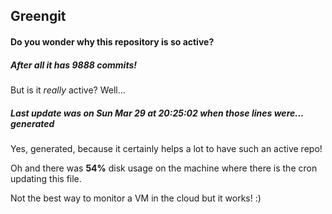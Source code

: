 ## Greengit

#### Do you wonder why this repository is so active?

##### After all it has 9888 commits!

But is it *really* active? Well...

##### Last update was on Sun Mar 29 at 20:25:02 when those lines were... generated

Yes, generated, because it certainly helps a lot to have such an active repo!

Oh and there was **54%** disk usage on the machine
where there is the cron updating this file.

Not the best way to monitor a VM in the cloud but it works! :)
